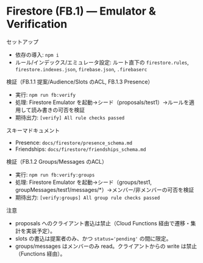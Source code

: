 # Firestore (FB.1) — Emulator & Verification

セットアップ
- 依存の導入: `npm i`
- ルール/インデックス/エミュレータ設定: ルート直下の `firestore.rules`, `firestore.indexes.json`, `firebase.json`, `.firebaserc`

検証（FB.1.1 提案/Audience/Slots のACL, FB.1.3 Presence）
- 実行: `npm run fb:verify`
- 処理: Firestore Emulator を起動→シード（proposals/test1）→ルールを適用して読み書きの可否を検証
- 期待出力: `[verify] All rule checks passed`

スキーマドキュメント
- Presence: `docs/firestore/presence_schema.md`
- Friendships: `docs/firestore/friendships_schema.md`

検証（FB.1.2 Groups/Messages のACL）
- 実行: `npm run fb:verify:groups`
- 処理: Firestore Emulator を起動→シード（groups/test1, groupMessages/test1/messages/*）→メンバー/非メンバーの可否を検証
- 期待出力: `[verify:groups] All group rule checks passed`

注意
- proposals へのクライアント書込は禁止（Cloud Functions 経由で遷移・集計を実装予定）。
- slots の書込は提案者のみ、かつ `status='pending'` の間に限定。
- groups/messages はメンバーのみ read。クライアントからの write は禁止（Functions 経由）。
